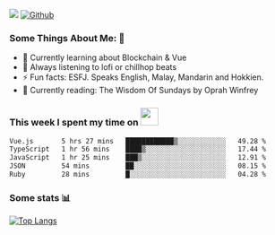 ![](https://visitor-badge.laobi.icu/badge?page_id=seanho96.seanho96)
[![Github](https://img.shields.io/github/followers/seanho96?label=Follow&style=social)](https://github.com/seanho96)

### Some Things About Me: 👋
- 🌱 Currently learning about Blockchain & Vue
- :musical_note: Always listening to lofi or chillhop beats
- :zap: Fun facts: ESFJ. Speaks English, Malay, Mandarin and Hokkien.
- :book: Currently reading: The Wisdom Of Sundays by Oprah Winfrey

### This week I spent my time on <img src="https://media.giphy.com/media/SvQzkTQb3ZwKcj1QTO/giphy.gif" width="32">

<!--START_SECTION:waka-->

```txt
Vue.js       5 hrs 27 mins   ████████████▒░░░░░░░░░░░░   49.28 %
TypeScript   1 hr 56 mins    ████▒░░░░░░░░░░░░░░░░░░░░   17.44 %
JavaScript   1 hr 25 mins    ███▒░░░░░░░░░░░░░░░░░░░░░   12.91 %
JSON         54 mins         ██░░░░░░░░░░░░░░░░░░░░░░░   08.15 %
Ruby         28 mins         █░░░░░░░░░░░░░░░░░░░░░░░░   04.28 %
```

<!--END_SECTION:waka-->

### Some stats 📊

[![Top Langs](https://github-readme-stats.vercel.app/api/top-langs/?username=seanho96&layout=compact&theme=graywhite)](https://github.com/anuraghazra/github-readme-stats)
<br/>
<!-- ![GitHub stats](https://github-readme-stats.vercel.app/api?username=seanho96&show_icons=true&theme=graywhite)-->

